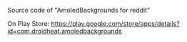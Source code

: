 Source code of "AmoledBackgrounds for reddit"

On Play Store: https://play.google.com/store/apps/details?id=com.droidheat.amoledbackgrounds
